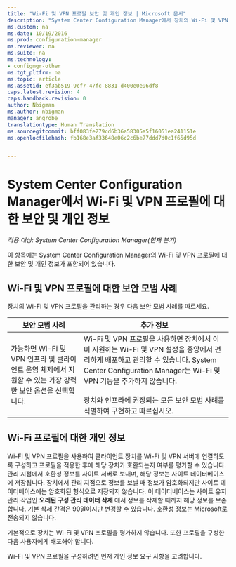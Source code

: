 ```yaml
---
title: "Wi-Fi 및 VPN 프로필 보안 및 개인 정보 | Microsoft 문서"
description: "System Center Configuration Manager에서 장치의 Wi-Fi 및 VPN 프로필 관리에 대한 보안 모범 사례를 알아봅니다."
ms.custom: na
ms.date: 10/19/2016
ms.prod: configuration-manager
ms.reviewer: na
ms.suite: na
ms.technology:
- configmgr-other
ms.tgt_pltfrm: na
ms.topic: article
ms.assetid: ef3ab519-9cf7-47fc-8831-d400e0e96df8
caps.latest.revision: 4
caps.handback.revision: 0
author: Nbigman
ms.author: nbigman
manager: angrobe
translationtype: Human Translation
ms.sourcegitcommit: bff083fe279cd6b36a58305a5f16051ea241151e
ms.openlocfilehash: fb168e3af33648e06c2c6be77ddd7d0c1f65d95d


---
```

# <a name="security-and-privacy-for-wi-fi-and-vpn-profiles-in-system-center-configuration-manager"></a>System Center Configuration Manager에서 Wi-Fi 및 VPN 프로필에 대한 보안 및 개인 정보

*적용 대상: System Center Configuration Manager(현재 분기)*


이 항목에는 System Center Configuration Manager의 Wi-Fi 및 VPN 프로필에 대한 보안 및 개인 정보가 포함되어 있습니다.  

##  <a name="a-namebkmksecurityremoteconnectionsa-security-best-practices-for-wi-fi--and-vpn-profiles"></a><a name="BKMK_Security_RemoteConnections"></a> Wi-Fi 및 VPN 프로필에 대한 보안 모범 사례  
 장치의 Wi-Fi 및 VPN 프로필을 관리하는 경우 다음 보안 모범 사례를 따르세요.  

|보안 모범 사례|추가 정보|  
|----------------------------|----------------------|  
|가능하면 Wi-Fi 및 VPN 인프라 및 클라이언트 운영 체제에서 지원할 수 있는 가장 강력한 보안 옵션을 선택합니다.|Wi-Fi 및 VPN 프로필을 사용하면 장치에서 이미 지원하는 Wi-Fi 및 VPN 설정을 중앙에서 편리하게 배포하고 관리할 수 있습니다. System Center Configuration Manager는 Wi-Fi 및 VPN 기능을 추가하지 않습니다.<br /><br /> 장치와 인프라에 권장되는 모든 보안 모범 사례를 식별하여 구현하고 따르십시오.|  

## <a name="privacy-information-for-wi-fi-profiles"></a>Wi-Fi 프로필에 대한 개인 정보  
 Wi-Fi 및 VPN 프로필을 사용하여 클라이언트 장치를 Wi-Fi 및 VPN 서버에 연결하도록 구성하고 프로필을 적용한 후에 해당 장치가 호환되는지 여부를 평가할 수 있습니다. 관리 지점에서 호환성 정보를 사이트 서버로 보내며, 해당 정보는 사이트 데이터베이스에 저장됩니다. 장치에서 관리 지점으로 정보를 보낼 때 정보가 암호화되지만 사이트 데이터베이스에는 암호화된 형식으로 저장되지 않습니다. 이 데이터베이스는 사이트 유지 관리 작업인 **오래된 구성 관리 데이터 삭제** 에서 정보를 삭제할 때까지 해당 정보를 보존합니다. 기본 삭제 간격은 90일이지만 변경할 수 있습니다. 호환성 정보는 Microsoft로 전송되지 않습니다.  

 기본적으로 장치는 Wi-Fi 및 VPN 프로필을 평가하지 않습니다. 또한 프로필을 구성한 다음 사용자에게 배포해야 합니다.  

 Wi-Fi 및 VPN 프로필을 구성하려면 먼저 개인 정보 요구 사항을 고려합니다.  



<!--HONumber=Dec16_HO3-->


